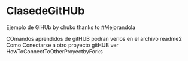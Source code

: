 ClasedeGitHUb
=============

Ejemplo de GiHUb by chuko thanks to #Mejorandola

COmandos aprendidos de gitHUB podran verlos en el archivo readme2
Como Conectarse a otro proyecto gitHUB ver HowToConnectToOtherProyectbyForks

